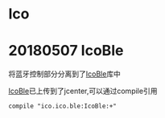 # Ico


# 20180507 IcoBle
将蓝牙控制部分分离到了[IcoBle](https://github.com/ico10297024/IcoBle)库中

[IcoBle](https://github.com/ico10297024/IcoBle)已上传到了jcenter,可以通过compile引用
```
compile "ico.ico.ble:IcoBle:+"
```
